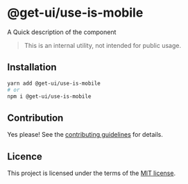# @get-ui/use-is-mobile

A Quick description of the component

> This is an internal utility, not intended for public usage.

## Installation

```sh
yarn add @get-ui/use-is-mobile
# or
npm i @get-ui/use-is-mobile
```

## Contribution

Yes please! See the
[contributing guidelines](https://github.com/get-ui/nextui/blob/master/CONTRIBUTING.md)
for details.

## Licence

This project is licensed under the terms of the
[MIT license](https://github.com/get-ui/nextui/blob/master/LICENSE).

